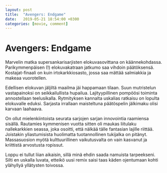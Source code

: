 ```yaml
---
layout: post
title:  "Avengers: Endgame"
date:   2019-05-21 18:54:00 +0300
categories: [movie, comment]
---
```


# Avengers: Endgame

Marvelin matka supersankarisarjisten elokuvasovittana on käännekohdassa. Parikymmenpäisen (!) elokuvakatraan jatkumo saa vihdoin päätöksensä. Kostajat-finaali on kuin irtokarkkiosasto, jossa saa mättää salmiakkia ja makeaa vuorotellen.

Edellisen elokuvan jäljiltä maailma jäi happamaan tilaan. Suun mutristelun vastapainoksi on seikkailullista hupailua. Lajityypillinen pompöösi toiminta annostellaan teelusikalla. Rytmityksen kannalta uskalias ratkaisu on lopulta elokuvalle eduksi. Sarjasta irrallaan maisteltuna päätöspelin jälkimaku olisi karvaan laahaava.

On ollut mielenkiintoista seurata sarjojen sarjan innovointia raamiensa sisällä. Rautamies kymmenisen vuotta sitten oli maukas liitulaku nallekarkkien seassa, joka osoitti, että nälkää tälle fantasian lajille riittää. Joistakin yliastumisista huolimatta tuotannollinen tukijalka on pitänyt. Massasuosion myötä kulttuurillinen vaikutusvalta on vain kasvanut ja kriittistä arvostusta ropissut.

Loppu ei tullut liian aikaisin, sillä minä ehdin saada namuista tarpeekseni. Silti en uskalla luvata, etteikö uusi remix saisi taas käden ojentumaan kohti ylähyllyä yllätysten toivossa.

[//]: # "https://www.imdb.com/title/tt4154796/"